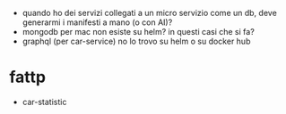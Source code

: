 - quando ho dei servizi collegati a un micro servizio come un db, deve generarmi i manifesti a mano (o con AI)?
- mongodb per mac non esiste su helm? in questi casi che si fa?
- graphql (per car-service) no lo trovo su helm o su docker hub

# fattp
- car-statistic